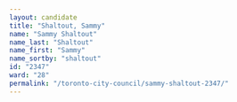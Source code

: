 ```yaml
---
layout: candidate
title: "Shaltout, Sammy"
name: "Sammy Shaltout"
name_last: "Shaltout"
name_first: "Sammy"
name_sortby: "shaltout"
id: "2347"
ward: "28"
permalink: "/toronto-city-council/sammy-shaltout-2347/"
---
```

